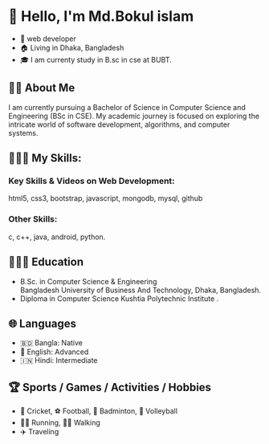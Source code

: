 # 👋 Hello, I'm  Md.Bokul islam

- 🔭 web developer
- 🏠 Living in Dhaka, Bangladesh
- 🎓 I am currenty study in B.sc in cse at BUBT.

## 👨‍🏫 About Me

I am currently pursuing a Bachelor of Science in Computer Science and Engineering (BSc in CSE). My academic journey is focused on exploring the intricate world of software development, algorithms, and computer systems. 

## 👨🏽‍💻 My Skills:

### Key Skills & Videos on Web Development:
html5, css3, bootstrap, javascript, mongodb, mysql, github

### Other Skills:
c, c++, java, android, python.

## 👨🏻‍🎓 Education


- B.Sc. in Computer Science & Engineering  
  Bangladesh University of Business And Technology, Dhaka, Bangladesh.
-  Diploma in Computer Science 
  Kushtia Polytechnic Institute .

## 🌐 Languages

- 🇧🇩 Bangla: Native
- 🏴 English: Advanced
- 🇮🇳 Hindi: Intermediate




## 🏆 Sports / Games / Activities / Hobbies

- 🏏 Cricket, ⚽ Football, 🏸 Badminton, 🏐 Volleyball
-  🏃‍♂️ Running, 🚶‍♂️ Walking
- ✈️ Traveling


